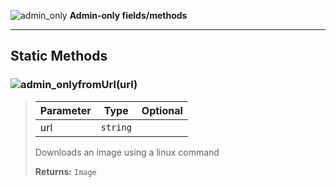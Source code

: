 ![admin_only](https://i.imgur.com/GWJg6TA.png) **Admin-only fields/methods**
***
## Static Methods
### ![admin_only](https://i.imgur.com/GWJg6TA.png)fromUrl(url)
>| Parameter | Type | Optional |
>|-|-|:-:|
>| url | `string` |  |
>
>Downloads an image using a linux command
>
>**Returns:** `Image`
